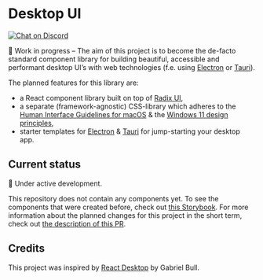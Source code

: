 # Desktop UI

[![Chat on Discord](https://img.shields.io/discord/971839080725876836?label=Discord&color=707af7)](https://github.com/mui/material-ui/blob/HEAD/LICENSE)

👷 Work in progress – The aim of this project is to become the de-facto standard component library for building beautiful, accessible and performant desktop UI’s with web technologies (f.e. using [Electron](https://www.electronjs.org/) or [Tauri](https://tauri.studio/)).

The planned features for this library are:

- a React component library built on top of [Radix UI](https://www.radix-ui.com/),
- a separate (framework-agnostic) CSS-library which adheres to the [Human Interface Guidelines for macOS](https://developer.apple.com/design/human-interface-guidelines/macos/overview/themes/) & the [Windows 11 design principles](https://docs.microsoft.com/en-us/windows/apps/design/signature-experiences/design-principles),
- starter templates for [Electron](https://www.electronjs.org/) & [Tauri](https://tauri.studio/) for jump-starting your desktop app.

## Current status

🚧 Under active development.

This repository does not contain any components yet. To see the components that were created before, check out [this Storybook](https://react-desktop.netlify.app/). For more information about the planned changes for this project in the short term, check out [the description of this PR](https://github.com/andrejilderda/react-desktop/pull/4#issue-1224405686).

## Credits

This project was inspired by [React Desktop](https://github.com/gabrielbull/react-desktop) by Gabriel Bull.
